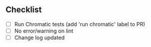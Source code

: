 ## Checklist
- [ ] Run Chromatic tests (add 'run chromatic' label to PR)
- [ ] No error/warning on lint
- [ ] Change log updated